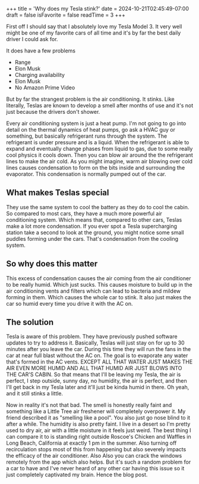 +++
title = 'Why does my Tesla stink?'
date = 2024-10-21T02:45:49-07:00
draft = false
isFavorite = false
readTime = 3
+++

First off I should say that I absolutely love my Tesla Model 3. It very well might be one of my favorite cars of all time and it's by far the best daily driver I could ask for. 

It does have a few problems
- Range
- Elon Musk
- Charging availability
- Elon Musk
- No Amazon Prime Video

But by far the strangest problem is the air conditioning. It stinks. Like literally, Teslas are known to develop a smell after months of use and it's not just because the drivers don't shower. 

Every air conditioning system is just a heat pump. I'm not going to go into detail on the thermal dynamics of heat pumps, go ask a HVAC guy or something, but basically refrigerant runs through the system. The refrigerant is under pressure and is a liquid. When the refrigerant is able to expand and eventually change phases from liquid to gas, due to some really cool physics it cools down. Then you can blow air around the the refrigerant lines to make the air cold. As you might imagine, warm air blowing over cold lines causes condensation to form on the bits inside and surrounding the evaporator. This condensation is normally pumped out of the car. 

## What makes Teslas special

They use the same system to cool the battery as they do to cool the cabin. So compared to most cars, they have a much more powerful air conditioning system. Which means that, compared to other cars, Teslas make a lot more condensation. If you ever spot a Tesla supercharging station take a second to look at the ground, you might notice some small puddles forming under the cars. That's condensation from the cooling system. 

## So why does this matter

This excess of condensation causes the air coming from the air conditioner to be really humid. Which just sucks. This causes moisture to build up in the air conditioning vents and filters which can lead to bacteria and mildew forming in them. Which causes the whole car to stink. It also just makes the car so humid every time you drive it with the AC on. 

## The solution

Tesla is aware of this problem. They have previously pushed software updates to try to address it. Basically, Teslas will just stay on for up to 30 minutes after you leave the car. During this time they will run the fans in the car at near full blast without the AC on. The goal is to evaporate any water that's formed in the AC vents. EXCEPT ALL THAT WATER JUST MAKES THE AIR EVEN MORE HUMID AND ALL THAT HUMID AIR JUST BLOWS INTO THE CAR'S CABIN. So that means that I'll be leaving my Tesla, the air is perfect, I step outside, sunny day, no humidity, the air is perfect, and then I'll get back in my Tesla later and it'll just be kinda humid in there. Oh yeah, and it still stinks a little. 

Now in reality it's not that bad. The smell is honestly really faint and something like a Little Tree air freshener will completely overpower it. My friend described it as "smelling like a pool". You also just go nose blind to it after a while. The humidity is also pretty faint. I live in a desert so I'm pretty used to dry air, air with a little moisture in it feels just weird. The best thing I can compare it to is standing right outside Roscoe's Chicken and Waffles in Long Beach, California at exactly 1 pm in the summer. Also turning off recirculation stops most of this from happening but also severely impacts the efficacy of the air conditioner. Also Also you can crack the windows remotely from the app which also helps. But it's such a random problem for a car to have and I've never heard of any other car having this issue so it just completely captivated my brain. Hence the blog post.
